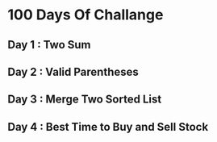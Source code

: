 # 100 Days Of Challange 

## Day 1 : Two Sum
## Day 2 : Valid Parentheses
## Day 3 : Merge Two Sorted List
## Day 4 : Best Time to Buy and Sell Stock